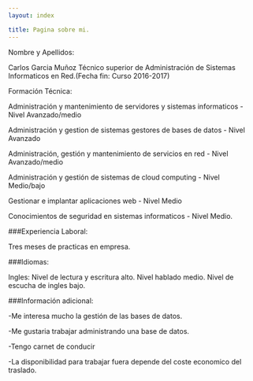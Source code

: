 ```yaml
---
layout: index

title: Pagina sobre mi.
---
```

Nombre y Apellidos:

Carlos Garcia Muñoz
Técnico superior de Administración de Sistemas Informaticos en Red.(Fecha fin: Curso 2016-2017)

Formación Técnica:

Administración y mantenimiento de servidores y sistemas informaticos - Nivel Avanzado/medio

Administración y gestion de sistemas gestores de bases de datos - Nivel Avanzado

Administración, gestión y mantenimiento de servicios en red - Nivel Avanzado/medio

Administración y gestión de sistemas de cloud computing - Nivel Medio/bajo

Gestionar e implantar aplicaciones web - Nivel Medio

Conocimientos de seguridad en sistemas informaticos - Nivel Medio.

###Experiencia Laboral:

Tres meses de practicas en empresa.

###Idiomas:

Ingles: Nivel de lectura y escritura alto.
        Nivel hablado medio.
        Nivel de escucha de ingles bajo.
        
###Información adicional:

-Me interesa mucho la gestión de las bases de datos.

-Me gustaria trabajar administrando una base de datos.

-Tengo carnet de conducir

-La disponibilidad para trabajar fuera depende del coste economico del traslado.
